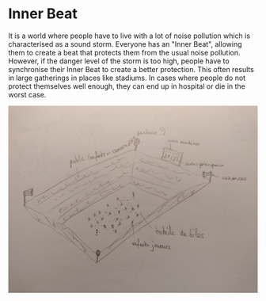 # Inner Beat

It is a world where people have to live with a lot of noise pollution which is characterised as a sound storm. Everyone has an "Inner Beat", allowing them to create a beat that protects them from the usual noise pollution. However, if the danger level of the storm is too high, people have to synchronise their Inner Beat to create a better protection. This often results in large gatherings in places like stadiums. In cases where people do not protect themselves well enough, they can end up in hospital or die in the worst case.  



<img
  src="images/2022-10-30_drawingKidsRiot4.jpg"
  alt="Rythm Maker"
  style="display: inline-block; margin: 0 auto; width: 600px">


